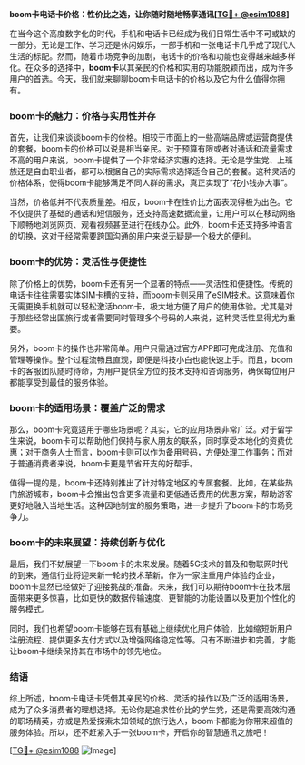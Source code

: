 **boom卡电话卡价格：性价比之选，让你随时随地畅享通讯[[TG💪+ @esim1088](https://t.me/s/esim1088)]**

在当今这个高度数字化的时代，手机和电话卡已经成为我们日常生活中不可或缺的一部分。无论是工作、学习还是休闲娱乐，一部手机和一张电话卡几乎成了现代人生活的标配。然而，随着市场竞争的加剧，电话卡的价格和功能也变得越来越多样化。在众多的选择中，**boom卡**以其亲民的价格和实用的功能脱颖而出，成为许多用户的首选。今天，我们就来聊聊boom卡电话卡的价格以及它为什么值得你拥有。

### boom卡的魅力：价格与实用性并存

首先，让我们来谈谈boom卡的价格。相较于市面上的一些高端品牌或运营商提供的套餐，boom卡的价格可以说是相当亲民。对于预算有限或者对通话和流量需求不高的用户来说，boom卡提供了一个非常经济实惠的选择。无论是学生党、上班族还是自由职业者，都可以根据自己的实际需求选择适合自己的套餐。这种灵活的价格体系，使得boom卡能够满足不同人群的需求，真正实现了“花小钱办大事”。

当然，价格低并不代表质量差。相反，boom卡在性价比方面表现得极为出色。它不仅提供了基础的通话和短信服务，还支持高速数据流量，让用户可以在移动网络下顺畅地浏览网页、观看视频甚至进行在线办公。此外，boom卡还支持多种语言的切换，这对于经常需要跨国沟通的用户来说无疑是一个极大的便利。

### boom卡的优势：灵活性与便捷性

除了价格上的优势，boom卡还有另一个显著的特点——灵活性和便捷性。传统的电话卡往往需要实体SIM卡槽的支持，而boom卡则采用了eSIM技术。这意味着你无需更换手机就可以轻松激活boom卡，极大地方便了用户的使用体验。尤其是对于那些经常出国旅行或者需要同时管理多个号码的人来说，这种灵活性显得尤为重要。

另外，boom卡的操作也非常简单。用户只需通过官方APP即可完成注册、充值和管理等操作。整个过程流畅且直观，即便是科技小白也能快速上手。而且，boom卡的客服团队随时待命，为用户提供全方位的技术支持和咨询服务，确保每位用户都能享受到最佳的服务体验。

### boom卡的适用场景：覆盖广泛的需求

那么，boom卡究竟适用于哪些场景呢？其实，它的应用场景非常广泛。对于留学生来说，boom卡可以帮助他们保持与家人朋友的联系，同时享受本地化的资费优惠；对于商务人士而言，boom卡则可以作为备用号码，方便处理工作事务；而对于普通消费者来说，boom卡更是节省开支的好帮手。

值得一提的是，boom卡还特别推出了针对特定地区的专属套餐。比如，在某些热门旅游城市，boom卡会推出包含更多流量和更低通话费用的优惠方案，帮助游客更好地融入当地生活。这种因地制宜的服务策略，进一步提升了boom卡的市场竞争力。

### boom卡的未来展望：持续创新与优化

最后，我们不妨展望一下boom卡的未来发展。随着5G技术的普及和物联网时代的到来，通信行业将迎来新一轮的技术革新。作为一家注重用户体验的企业，boom卡显然已经做好了迎接挑战的准备。未来，我们可以期待boom卡在技术层面带来更多惊喜，比如更快的数据传输速度、更智能的功能设置以及更加个性化的服务模式。

同时，我们也希望boom卡能够在现有基础上继续优化用户体验，比如缩短新用户注册流程、提供更多支付方式以及增强网络稳定性等。只有不断进步和完善，才能让boom卡继续保持其在市场中的领先地位。

### 结语

综上所述，boom卡电话卡凭借其亲民的价格、灵活的操作以及广泛的适用场景，成为了众多消费者的理想选择。无论你是追求性价比的学生党，还是需要高效沟通的职场精英，亦或是热爱探索未知领域的旅行达人，boom卡都能为你带来超值的服务体验。所以，还不赶紧入手一张boom卡，开启你的智慧通讯之旅吧！

[[TG💪+ @esim1088](https://t.me/s/esim1088) ![Image](https://i.postimg.cc/4NQfJmqS/Snipaste-2025-05-13-00-14-12.png)]
